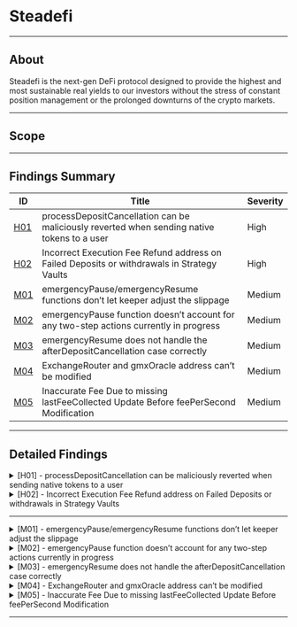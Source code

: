 # Steadefi

---

## About

Steadefi is the next-gen DeFi protocol designed to provide the highest and most sustainable real yields to our investors without the stress of constant position management or the prolonged downturns of the crypto markets.

---

## Scope

---

## Findings Summary

| ID  | Title                            | Severity   |
|-----|----------------------------------|------------|
| [H01](#h01---xxx) | processDepositCancellation can be maliciously reverted when sending native tokens to a user                              | High       |
| [H02](#h02---xxx) | Incorrect Execution Fee Refund address on Failed Deposits or withdrawals in Strategy Vaults                              | High       |
| [M01](#m01---xxx) | emergencyPause/emergencyResume functions don’t let keeper adjust the slippage                              | Medium     |
| [M02](#m02---xxx) | emergencyPause function doesn’t account for any two-step actions currently in progress                              | Medium     |
| [M03](#m03---xxx) | emergencyResume does not handle the afterDepositCancellation case correctly                              | Medium     |
| [M04](#m04---xxx) | ExchangeRouter and gmxOracle address can’t be modified                              | Medium     |
| [M05](#m05---xxx) | Inaccurate Fee Due to missing lastFeeCollected Update Before feePerSecond Modification                              | Medium     |


---

## Detailed Findings

<details>
  <summary><a id="h01---xxx"></a>[H01] - processDepositCancellation can be maliciously reverted when sending native tokens to a user</summary>
  
  <br>

**Severity:** High

**Summary:** 

  The Strategy Vaults within the protocol use a two-step process for handling asset transfers via GMXv2. A **`createDeposit()`** transaction is followed by a callback function (**`afterDepositExecution()`** or **`afterDepositCancellation()`**) based on the transaction's success. In the event of a failed deposit due to GMX checks, a malicious user can halt the protocol by causing an intentional revert in the processDepositCancellation function.

**Vulnerability Details:** 

  The **`processDepositCancellation`** function is invoked when a deposit to the GMX fails and the corresponding **`afterDepositCancellation()`** callback is triggered in the vault's callback contract. The function is designed to refund the user's deposited assets. However, there's a vulnerability when returning native tokens through a low-level call.

```solidity
function processDepositCancellation(GMXTypes.Store storage self) external {
        GMXChecks.beforeProcessDepositCancellationChecks(self);

        // Repay borrowed assets
        GMXManager.repay(
            self, self.depositCache.borrowParams.borrowTokenAAmt, self.depositCache.borrowParams.borrowTokenBAmt
        );

        // Return user's deposited asset
        // If native token is being withdrawn, we convert wrapped to native
        if (self.depositCache.depositParams.token == address(self.WNT)) {
            self.WNT.withdraw(self.WNT.balanceOf(address(this)));
            (bool success,) = self.depositCache.user.call{value: address(this).balance}("");
            require(success, "Transfer failed.");
        } else {
            // Transfer requested withdraw asset to user
            IERC20(self.depositCache.depositParams.token).safeTransfer(
                self.depositCache.user, self.depositCache.depositParams.amt
            );
        }

        self.status = GMXTypes.Status.Open;

        emit DepositCancelled(self.depositCache.user);
    }
```

The vulnerability lies in the use of a low-level call to transfer native tokens, which checks for a successful transfer before completing the transaction. A malicious user can create a smart contract with a receive function that purposely fails, preventing the completion of the **`processDepositCancellation`** function.

**Impact:** 

The exploit can lead to the **`processDepositCancellation`** function consistently failing, which traps the contract in a perpetual "Deposit" state. This persistent state prevents any future interactions with the vault, effectively freezing its operations and could be leveraged to perform a denial-of-service attack on the protocol.

**Tools Used:** 

Manual analysis

**Recommendation:** 

To mitigate the risk, the protocol should avoid relying on the success status of the low-level call within the **`processDepositCancellation`** function. One possible solution could be implementing a try-catch mechanism around the low-level call or not requiring the success of the call for the function to proceed. Here's the updated code suggestion:

```solidity
function processDepositCancellation(GMXTypes.Store storage self) external {
        GMXChecks.beforeProcessDepositCancellationChecks(self);

		...

        // Return user's deposited asset
        // If native token is being withdrawn, we convert wrapped to native
        if (self.depositCache.depositParams.token == address(self.WNT)) {
            self.WNT.withdraw(self.WNT.balanceOf(address(this)));
            (bool success,) = self.depositCache.user.call{value: address(this).balance}("");
        } else {
	      
            ...
    }
```

</details>

<details>
  <summary><a id="h02---xxx"></a>[H02] - Incorrect Execution Fee Refund address on Failed Deposits or withdrawals in Strategy Vaults </summary>
  
  <br>

**Severity:** High

**Summary:** 

The Strategy Vaults within the protocol use a two-step process for handling deposits/withdrawals via GMXv2. A **`createDeposit()`** transaction is followed by a callback function (**`afterDepositExecution()`** or **`afterDepositCancellation()`**) based on the transaction's success. In the event of a failed deposit due to vault health checks, the execution fee refund is mistakenly sent to the depositor instead of the keeper who triggers the deposit failure process.

**Vulnerability Details:** 

The protocol handles the deposit through the **`deposit`** function, which uses several parameters including an execution fee that refunds any excess fees. 

```solidity
function deposit(GMXTypes.DepositParams memory dp) external payable nonReentrant {
        GMXDeposit.deposit(_store, dp, false);
    }

struct DepositParams {
    // Address of token depositing; can be tokenA, tokenB or lpToken
    address token;
    // Amount of token to deposit in token decimals
    uint256 amt;
    // Minimum amount of shares to receive in 1e18
    uint256 minSharesAmt;
    // Slippage tolerance for adding liquidity; e.g. 3 = 0.03%
    uint256 slippage;
    // Execution fee sent to GMX for adding liquidity
    uint256 executionFee;
  }
```

The refund is intended for the message sender (**`msg.sender`**), which in the initial deposit case, is the depositor. This is established in the **`GMXDeposit.deposit`** function, where **`self.refundee`** is assigned to **`msg.sender`**.

```solidity
function deposit(GMXTypes.Store storage self, GMXTypes.DepositParams memory dp, bool isNative) external {
        // Sweep any tokenA/B in vault to the temporary trove for future compouding and to prevent
        // it from being considered as part of depositor's assets
        if (self.tokenA.balanceOf(address(this)) > 0) {
            self.tokenA.safeTransfer(self.trove, self.tokenA.balanceOf(address(this)));
        }
        if (self.tokenB.balanceOf(address(this)) > 0) {
            self.tokenB.safeTransfer(self.trove, self.tokenB.balanceOf(address(this)));
        }

        self.refundee = payable(msg.sender);

        ...

        _dc.depositKey = GMXManager.addLiquidity(self, _alp);

        self.depositCache = _dc;

        emit DepositCreated(_dc.user, _dc.depositParams.token, _dc.depositParams.amt);
    }
```

If the deposit passes the GMX checks, the **`afterDepositExecution`** callback is triggered, leading to **`vault.processDeposit()`** to check the vault's health. A failure here updates the status to **`GMXTypes.Status.Deposit_Failed`**. The reversal process is then handled by the **`processDepositFailure`** function, which can only be called by keepers. They pay for the transaction's gas costs, including the execution fee.

```solidity
function processDepositFailure(uint256 slippage, uint256 executionFee) external payable onlyKeeper {
        GMXDeposit.processDepositFailure(_store, slippage, executionFee);
    }
```

In **`GMXDeposit.processDepositFailure`**, **`self.refundee`** is not updated, resulting in any excess execution fees being incorrectly sent to the initial depositor, although the keeper paid for it.

```solidity
function processDepositFailure(GMXTypes.Store storage self, uint256 slippage, uint256 executionFee) external {
        GMXChecks.beforeProcessAfterDepositFailureChecks(self);

        GMXTypes.RemoveLiquidityParams memory _rlp;

        // If current LP amount is somehow less or equal to amount before, we do not remove any liquidity
        if (GMXReader.lpAmt(self) <= self.depositCache.healthParams.lpAmtBefore) {
            processDepositFailureLiquidityWithdrawal(self);
        } else {
            // Remove only the newly added LP amount
            _rlp.lpAmt = GMXReader.lpAmt(self) - self.depositCache.healthParams.lpAmtBefore;

            // If delta strategy is Long, remove all in tokenB to make it more
            // efficent to repay tokenB debt as Long strategy only borrows tokenB
            if (self.delta == GMXTypes.Delta.Long) {
                address[] memory _tokenASwapPath = new address[](1);
                _tokenASwapPath[0] = address(self.lpToken);
                _rlp.tokenASwapPath = _tokenASwapPath;

                (_rlp.minTokenAAmt, _rlp.minTokenBAmt) = GMXManager.calcMinTokensSlippageAmt(
                    self, _rlp.lpAmt, address(self.tokenB), address(self.tokenB), slippage
                );
            } else {
                (_rlp.minTokenAAmt, _rlp.minTokenBAmt) = GMXManager.calcMinTokensSlippageAmt(
                    self, _rlp.lpAmt, address(self.tokenA), address(self.tokenB), slippage
                );
            }

            _rlp.executionFee = executionFee;

            // Remove liqudity
            self.depositCache.withdrawKey = GMXManager.removeLiquidity(self, _rlp);
        }
```

The same issue occurs in the **`processWithdrawFailure`** function where the excess fees will be sent to the initial user who called withdraw instead of the keeper.

**Impact:** 

This flaw causes a loss of funds for the keepers, negatively impacting the vaults. Users also inadvertently receive extra fees that are rightfully owed to the keepers

**Tools Used:** 

manual analysis

**Recommendation:** 

The **`processDepositFailure`**  and **`processWithdrawFailure`** functions must be modified to update **`self.refundee`** to the current executor of the function, which, in the case of deposit or withdraw failure, is the keeper.

```solidity
function processDepositFailure(GMXTypes.Store storage self, uint256 slippage, uint256 executionFee) external {
        GMXChecks.beforeProcessAfterDepositFailureChecks(self);

        GMXTypes.RemoveLiquidityParams memory _rlp;

	self.refundee = payable(msg.sender);

	...
        }
```

```solidity
function processWithdrawFailure(
    GMXTypes.Store storage self,
    uint256 slippage,
    uint256 executionFee
  ) external {
    GMXChecks.beforeProcessAfterWithdrawFailureChecks(self);

    self.refundee = payable(msg.sender);

    ...
  }
```

</details>

---

<details>
  <summary><a id="m01---xxx"></a>[M01] - emergencyPause/emergencyResume functions don’t let keeper adjust the slippage</summary>
  
  <br>

**Severity:** Medium

**Summary:** 

The protocol implements an emergencyPause function to be called by approved Keepers in an emergency situation. This function is designed to convert all liquidity pool tokens back to the underlying assets and hold them in the vault, also pausing all vault activities, including asset deposits, borrows, or rebalancing. However, the function fails to allow keepers to adjust the slippage that will be used when converting all liquidity pool tokens back to the underlying assets opening the door for MEV attacks.

**Vulnerability Details:** 

The emergencyPause function is called by keepers in an emergency situation, this will call GMXManager.removeLiquidity which withdraws the protocol's liquidity from the pool without allowing for slippage adjustment

```solidity
// contract GMXVault
function emergencyPause() external payable onlyKeeper {
        GMXEmergency.emergencyPause(_store);
    }

// library GMXEmergency
function emergencyPause(
    GMXTypes.Store storage self
  ) external {
    self.refundee = payable(msg.sender);

    GMXTypes.RemoveLiquidityParams memory _rlp;

    // Remove all of the vault's LP tokens
    _rlp.lpAmt = self.lpToken.balanceOf(address(this));
    _rlp.executionFee = msg.value;

    GMXManager.removeLiquidity(
      self,
      _rlp
    );

    self.status = GMXTypes.Status.Paused;

    emit EmergencyPause();
  }
```

When liquidity is added in GMXManager.addLiquidity the minMarketTokens parameter will be zero (default value). 

When liquidity is removed in GMXManager.removeLiquidity the minLongTokenAmount and minShortTokenAmount will also be set to zero (default value).

**Impact:** 

A malicious actor can sandwich the **`emergencyPause`** function, leading to significant losses for the protocol.

Similarly, the **`emergencyResume`** function is also susceptible to this issue when it attempts to add liquidity back into the pool without slippage adjustments.

**Tools Used:** 

Manual analysis

**Recommendation:** 

The **`emergencyPause`** and **`emergencyResume`** functions should be modified to include a slippage parameter that Keepers can adjust during each call.

```solidity
function emergencyPause(uint256 slippage) external payable onlyKeeper {
        GMXEmergency.emergencyPause(_store, slippage);
    }
```

```solidity
function emergencyResume(uint256 slippage) external payable onlyOwner {
        GMXEmergency.emergencyResume(_store, slippage);
    }
```

</details>

<details>
  <summary><a id="m02---xxx"></a>[M02] - emergencyPause function doesn’t account for any two-step actions currently in progress </summary>
  
  <br>

**Severity:** Medium

**Summary:** 

  The protocol implements an emergencyPause function to be called by approved Keepers in an emergency situation. This function is designed to convert all liquidity pool tokens back to the underlying assets and hold them in the vault, also pausing all vault activities, including asset deposits, borrows, or rebalancing. However, the function fails to consider ongoing process such as deposits, withdrawals, compounding, or rebalancing, which could result in incomplete actions and potential loss of funds.

**Vulnerability Details:** 

The **`emergencyPause`** function changes the vault's status to "Paused", preventing any  asset deposits, borrows, or rebalancing. However, if the function is executed while an ongoing process is underway, it could prevent the completion of that transaction. This is due to the fact that in-progress transactions rely on the vault's status for their completion logic to execute successfully.

```solidity
function emergencyPause(
    GMXTypes.Store storage self
  ) external {
    self.refundee = payable(msg.sender);

    GMXTypes.RemoveLiquidityParams memory _rlp;

    // Remove all of the vault's LP tokens
    _rlp.lpAmt = self.lpToken.balanceOf(address(this));
    _rlp.executionFee = msg.value;

    GMXManager.removeLiquidity(
      self,
      _rlp
    );

    self.status = GMXTypes.Status.Paused;

    emit EmergencyPause();
  }
```

Assuming an **`afterDepositExecution`** callback should trigger, its completion would be blocked by the paused status set by an **`emergencyPause`** call. This causes the callback to take no further action, preventing users from receiving any vault shares they should be entitled to post-deposit.

```solidity
function afterDepositExecution(
    bytes32 depositKey,
    IDeposit.Props memory /* depositProps */,
    IEvent.Props memory /* eventData */
  ) external onlyController {
    GMXTypes.Store memory _store = vault.store();

    if (
      _store.status == GMXTypes.Status.Deposit &&
      _store.depositCache.depositKey == depositKey
    ) {
      vault.processDeposit();
    } else if (
	...
  }
```

**Impact:** 

Any in-progress transaction is not accounted for when the emergency pause is activated resulting in incomplete processes and a disruption of the protocol's accounting or a loss of funds. Furthermore the execution fee refund will be sent back to the keeper that called emergencyPause instead of the user.

**Tools Used:** 

Manual analysis

**Recommendation:** 

Implement additional functionality within the **`emergencyPause`** function to ensure that ongoing transactions are accounted for before and the protocols accounting is correctly updated.

</details>

<details>
  <summary><a id="m03---xxx"></a>[M03] - emergencyResume does not handle the afterDepositCancellation case correctly</summary>
  
  <br>

**Severity:** Medium

**Summary:** 

  The **`emergencyResume`** function is intended to recover the vault's liquidity following an **`emergencyPause`**. It operates under the assumption of a successful deposit call. However, if the deposit call is cancelled by GMX, the **`emergencyResume`** function does not account for this scenario, potentially locking funds.

**Vulnerability Details:** 

When **`emergencyResume`** is invoked, it sets the vault's status to "Resume" and deposits all LP tokens back into the pool. The function is designed to execute when the vault status is "Paused" and can be triggered by an approved keeper.

```solidity
function emergencyResume(
    GMXTypes.Store storage self
  ) external {
    GMXChecks.beforeEmergencyResumeChecks(self);

    self.status = GMXTypes.Status.Resume;

    self.refundee = payable(msg.sender);

    GMXTypes.AddLiquidityParams memory _alp;

    _alp.tokenAAmt = self.tokenA.balanceOf(address(this));
    _alp.tokenBAmt = self.tokenB.balanceOf(address(this));
    _alp.executionFee = msg.value;

    GMXManager.addLiquidity(
      self,
      _alp
    );
  }
```

Should the deposit fail, the callback contract's **`afterDepositCancellation`** is expected to revert, which does not impact the continuation of the GMX execution. After the cancellation occurs, the vault status is "Resume", and the liquidity is not re-added to the pool.

```solidity
function afterDepositCancellation(
    bytes32 depositKey,
    IDeposit.Props memory /* depositProps */,
    IEvent.Props memory /* eventData */
  ) external onlyController {
    GMXTypes.Store memory _store = vault.store();

    if (_store.status == GMXTypes.Status.Deposit) {
      if (_store.depositCache.depositKey == depositKey)
        vault.processDepositCancellation();
    } else if (_store.status == GMXTypes.Status.Rebalance_Add) {
      if (_store.rebalanceCache.depositKey == depositKey)
        vault.processRebalanceAddCancellation();
    } else if (_store.status == GMXTypes.Status.Compound) {
      if (_store.compoundCache.depositKey == depositKey)
        vault.processCompoundCancellation();
    } else {
      revert Errors.DepositCancellationCallback();
    }
  }
```

Given this, another attempt to execute **`emergencyResume`** will fail because the vault status is not "Paused".

```solidity
function beforeEmergencyResumeChecks (
    GMXTypes.Store storage self
  ) external view {
    if (self.status != GMXTypes.Status.Paused)
      revert Errors.NotAllowedInCurrentVaultStatus();
  }
```

In this state, an attempt to revert to "Paused" status via **`emergencyPause`** could fail in GMXManager.removeLiquidity, as there are no tokens to send back to the GMX pool, leading to a potential fund lock within the contract.

**Impact:** 

The current implementation may result in funds being irretrievably locked within the contract. 

**Tools Used:** 

Manual Analysis

**Recommendation:** 

To address this issue, handle the afterDepositCancellation case correctly by allowing emergencyResume to be called again.

</details>

<details>
  <summary><a id="m04---xxx"></a>[M04] - ExchangeRouter and gmxOracle address can’t be modified</summary>
  
  <br>

**Severity:** Medium

**Summary:** 

  GMXVault's current implementation sets the **`gmxOracle`** and **`exchangeRouter`** addresses at deployment with no capability to update them. Given that GMX documentation suggests the potential for these addresses to change in the future, the lack of an update mechanism could result in operational issues if and when an update is required.

”If using contracts such as the ExchangeRouter, Oracle or Reader do note that their addresses will change as new logic is added”

The GMXVault contract is initially configured with the **`gmxOracle`** and **`exchangeRouter`** addresses, during the construction of the contract. However there is no functionality to change these addresses down the line.

```solidity
constructor(string memory name, string memory symbol, GMXTypes.Store memory store_)
        ERC20(name, symbol)
        Ownable(msg.sender)
    {
			
				_store.gmxOracle = IGMXOracle(store_.gmxOracle);

        _store.exchangeRouter = IExchangeRouter(store_.exchangeRouter);
        _store.router = store_.router;
        _store.depositVault = store_.depositVault;
        _store.withdrawalVault = store_.withdrawalVault;
        _store.roleStore = store_.roleStore;

        _store.swapRouter = ISwap(store_.swapRouter);

        ...
    }
```

**Impact:** 

The inability to update these addresses means that GMXVault risks becoming incompatible with newer versions of related contracts or could continue to rely on outdated or potentially insecure versions.

**Tools Used:** 

Manual analysis

**Recommendation:** 

Add owner-only functions that enable the updating of the **`gmxOracle`** and **`exchangeRouter`** addresses.

</details>

<details>
  <summary><a id="m05---xxx"></a>[M05] - Inaccurate Fee Due to missing lastFeeCollected Update Before feePerSecond Modification</summary>
  
  <br>

**Severity:** Medium

**Summary:** 

  The protocol charges a management fee based on the **`feePerSecond`** variable, which dictates the rate at which new vault tokens are minted as fees via the **`mintFee`** function. An administrative function **`updateFeePerSecond`** allows the owner to alter this fee rate. However, the current implementation does not account for accrued fees before the update, potentially leading to incorrect fee calculation.

**Vulnerability Details:** 

The contract's logic fails to account for outstanding fees at the old rate prior to updating the **`feePerSecond`**. As it stands, the **`updateFeePerSecond`** function changes the fee rate without triggering a **`mintFee`**, which would update the **`lastFeeCollected`** timestamp and mint the correct amount of fees owed up until that point.

```solidity
function updateFeePerSecond(uint256 feePerSecond) external onlyOwner {
        _store.feePerSecond = feePerSecond;
        emit FeePerSecondUpdated(feePerSecond);
    }
```

**Scenario Illustration:**

- User A deposits, triggering **`mintFee`** and setting **`lastFeeCollected`** to the current **`block.timestamp`**.
- After two hours without transactions, no additional **`mintFee`** calls occur.
- The owner invokes **`updateFeePerSecond`** to increase the fee by 10%.
- User B deposits, and **`mintFee`** now calculates fees since **`lastFeeCollected`** using the new, higher rate, incorrectly applying it to the period before the rate change.

**Impact:** 

The impact is twofold:

- An increased **`feePerSecond`** results in excessively high fees charged for the period before the update.
- A decreased **`feePerSecond`** leads to lower-than-expected fees for the same duration.

**Tools Used:** 

Manual Analysis

**Recommendation:** 

Ensure the fees are accurately accounted for at their respective rates by updating **`lastFeeCollected`** to the current timestamp prior to altering the **`feePerSecond`**. This can be achieved by invoking **`mintFee`** within the **`updateFeePerSecond`** function to settle all pending fees first:

```solidity
function updateFeePerSecond(uint256 feePerSecond) external onlyOwner {
		self.vault.mintFee();
        _store.feePerSecond = feePerSecond;
        emit FeePerSecondUpdated(feePerSecond);
    }
```

</details>

---
